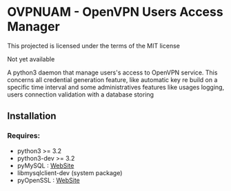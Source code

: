 # OVPNUAM - OpenVPN Users Access Manager

This projected is licensed under the terms of the MIT license

Not yet available


A python3 daemon that manage users's access to OpenVPN service.
This concerns all credential generation feature, like automatic key re build on a specific time interval and some administratives features like usages logging, users connection validation with a database storing


## Installation

### Requires:
  * python3 >= 3.2
  * python3-dev >= 3.2
  * pyMySQL : [WebSite](https://github.com/PyMySQL/mysqlclient-python)
  * libmysqlclient-dev (system package)
  * pyOpenSSL : [WebSite](https://pypi.python.org/pypi/pyOpenSSL)
